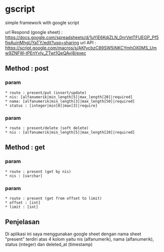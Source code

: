 # gscript
simple  framework with google script 

url Respond (google sheet) : https://docs.google.com/spreadsheets/d/1uYiE6KdjZLN_0nrVetTFUEGP_Pf5fiqAuinMhgUYaTY/edit?usp=sharing
url API : https://script.google.com/macros/s/AKfycbzC89SW5iNKCYmhOX0MS_Umw9ZNFW-tPEnYvIy_ZTwt1QeQAvj8/exec

## Method : post
  ### param 
    * route : present/put (insert/update)
    * nis: [alfanumerik|min_length[5]|max_length[20]|required]
    * nama: [alfanumerik|min_length[3]|max_length[50]|required]
    * status : [integer|min[0]|max[3]|require]
  
 ### param 
    * route : present/delete (soft delete)
    * nis : [alfanumerik|min_length[5]|max_length[20]|required] 

## Method : get
  ### param 
    * route : present (get by nis)
    * nis : [varchar]
  ### param
    * route : present (get from offset to limit)
    * offset : [int]
    * limit : [int]
    
## Penjelasan
Di aplikasi ini saya menggunakan google sheet dengan nama sheet "present" terdiri atas 4 kolom yaitu nis (alfanumerik), nama (alfanumerik), status (integer) dan deleted_at (timestamp)
